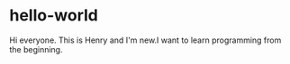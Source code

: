 # hello-world
Hi everyone. This is Henry and I'm new.I want to learn programming from the beginning.
